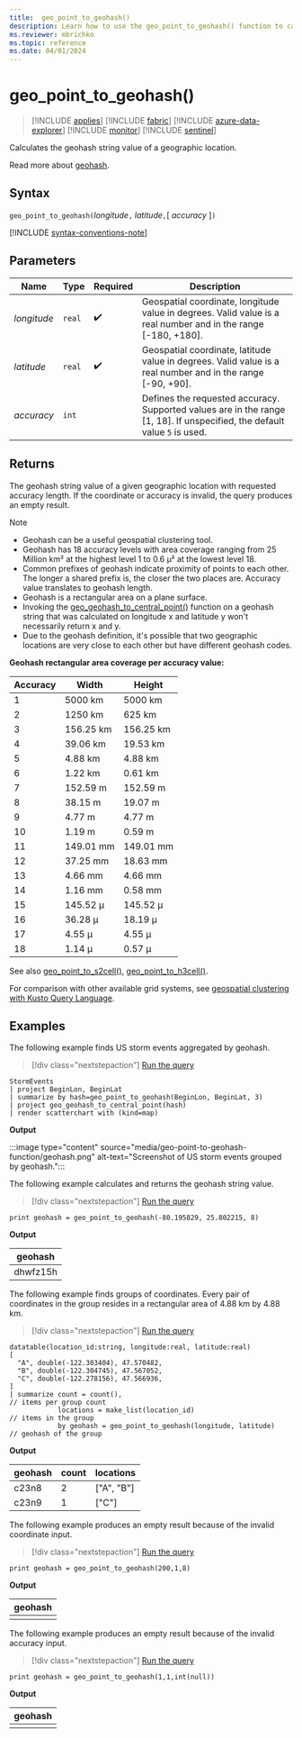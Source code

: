 ```yaml
---
title:  geo_point_to_geohash()
description: Learn how to use the geo_point_to_geohash() function to calculate the geohash string value of a geographic location.
ms.reviewer: mbrichko
ms.topic: reference
ms.date: 04/01/2024
---
```

# geo_point_to_geohash()

> [!INCLUDE [applies](../includes/applies-to-version/applies.md)] [!INCLUDE [fabric](../includes/applies-to-version/fabric.md)] [!INCLUDE [azure-data-explorer](../includes/applies-to-version/azure-data-explorer.md)] [!INCLUDE [monitor](../includes/applies-to-version/monitor.md)] [!INCLUDE [sentinel](../includes/applies-to-version/sentinel.md)]

Calculates the geohash string value of a geographic location.

Read more about [geohash](https://en.wikipedia.org/wiki/Geohash).  

## Syntax

`geo_point_to_geohash(`*longitude*`,` *latitude*`,`[ *accuracy* ]`)`

[!INCLUDE [syntax-conventions-note](../includes/syntax-conventions-note.md)]

## Parameters

|Name|Type|Required|Description|
|--|--|--|--|
| *longitude* | `real` |  :heavy_check_mark: | Geospatial coordinate, longitude value in degrees. Valid value is a real number and in the range [-180, +180].|
| *latitude* | `real` |  :heavy_check_mark: | Geospatial coordinate, latitude value in degrees. Valid value is a real number and in the range [-90, +90].|
| *accuracy* | `int` | | Defines the requested accuracy. Supported values are in the range [1, 18]. If unspecified, the default value `5` is used.|

## Returns

The geohash string value of a given geographic location with requested accuracy length. If the coordinate or accuracy is invalid, the query produces an empty result.

> [!NOTE]
>
> * Geohash can be a useful geospatial clustering tool.
> * Geohash has 18 accuracy levels with area coverage ranging from 25 Million km² at the highest level 1 to 0.6 μ² at the lowest level 18.
> * Common prefixes of geohash indicate proximity of points to each other. The longer a shared prefix is, the closer the two places are. Accuracy value translates to geohash length.
> * Geohash is a rectangular area on a plane surface.
> * Invoking the [geo_geohash_to_central_point()](geo-geohash-to-central-point-function.md) function on a geohash string that was calculated on longitude x and latitude y won't necessarily return x and y.
> * Due to the geohash definition, it's possible that two geographic locations are very close to each other but have different geohash codes.

**Geohash rectangular area coverage per accuracy value:**

| Accuracy | Width     | Height    |
|----------|-----------|-----------|
| 1        | 5000 km   | 5000 km   |
| 2        | 1250 km   | 625 km    |
| 3        | 156.25 km | 156.25 km |
| 4        | 39.06 km  | 19.53 km  |
| 5        | 4.88 km   | 4.88 km   |
| 6        | 1.22 km   | 0.61 km   |
| 7        | 152.59 m  | 152.59 m  |
| 8        | 38.15 m   | 19.07 m   |
| 9        | 4.77 m    | 4.77 m    |
| 10       | 1.19 m    | 0.59 m    |
| 11       | 149.01 mm | 149.01 mm |
| 12       | 37.25 mm  | 18.63 mm  |
| 13       | 4.66 mm   | 4.66 mm   |
| 14       | 1.16 mm   | 0.58 mm   |
| 15       | 145.52 μ  | 145.52 μ  |
| 16       | 36.28 μ   | 18.19 μ   |
| 17       | 4.55 μ    | 4.55 μ    |
| 18       | 1.14 μ    | 0.57 μ    |

See also [geo_point_to_s2cell()](geo-point-to-s2cell-function.md), [geo_point_to_h3cell()](geo-point-to-h3cell-function.md).

For comparison with other available grid systems, see [geospatial clustering with Kusto Query Language](geospatial-grid-systems.md).

## Examples

The following example finds US storm events aggregated by geohash.

> [!div class="nextstepaction"]
> <a href="https://dataexplorer.azure.com/clusters/help/databases/Samples?query=H4sIAAAAAAAAA2WNsQ7CMAxEdyT%2BwWMqdWPugsTGxgdEJrWaALEjx4BAfDwNdEBiO5%2Fv3R1MNO9uxFbXqxcUlRMFgy1NiffC%2FaLQ2rdec0ZNT4LjAyLWOEwkvkhi8yZ%2BPprp%2FuEeNt1vfcOWdAPDPK94%2BTa55n7SSjySQg1oRhoiqsE9WQR3TjwOGUv3Bl2BVCm%2FAAAA" target="_blank">Run the query</a>

```kusto
StormEvents
| project BeginLon, BeginLat
| summarize by hash=geo_point_to_geohash(BeginLon, BeginLat, 3)
| project geo_geohash_to_central_point(hash)
| render scatterchart with (kind=map)
```

**Output**

:::image type="content" source="media/geo-point-to-geohash-function/geohash.png" alt-text="Screenshot of US storm events grouped by geohash.":::

The following example calculates and returns the geohash string value.

> [!div class="nextstepaction"]
> <a href="https://dataexplorer.azure.com/clusters/help/databases/Samples?query=H4sIAAAAAAAAAysoyswrUUhPzc9ILM5QsAWx4gvygWLxJfnxUGENXQsDPUNLUwsjSx0FI1M9CwMjI0NTHQULTQB7u14ZPgAAAA==" target="_blank">Run the query</a>

```kusto
print geohash = geo_point_to_geohash(-80.195829, 25.802215, 8)
```

**Output**

|geohash|
|---|
|dhwfz15h|

The following example finds groups of coordinates. Every pair of coordinates in the group resides in a rectangular area of 4.88 km by 4.88 km.

> [!div class="nextstepaction"]
> <a href="https://dataexplorer.azure.com/clusters/help/databases/Samples?query=H4sIAAAAAAAAA42Qy07DMBBF9/mKUVeJZNo0ceJSqYvCZyBkuY2bWDieyI8FiI/H5EEQLGBmMfbozFncRvjYFy1TjVfhFRqumiM4b5VpCWg0rfKhkUewUui4iMz6z5KnBGJtzhsCDYZPz92+KLZlXtKcZgQo21Ysp4eCTODDL5AyWs1gzfJqAR9/gAU77Kt6Aev7sibJc/IOLvS9sOpNjmdXDMbDaZpppP9dux0oL3sHg7TQWgzDJBm1SzYuqnvxIrlWzn9PLPtTqwz4Tk7m0Xl5hVZiJ1wXpfHFB1TGc498Xqdf4a+xZ7NzucTbav0AhjDhi8sBAAA=" target="_blank">Run the query</a>

```kusto
datatable(location_id:string, longitude:real, latitude:real)
[
  "A", double(-122.303404), 47.570482,
  "B", double(-122.304745), 47.567052,
  "C", double(-122.278156), 47.566936,
]
| summarize count = count(),                                          // items per group count
            locations = make_list(location_id)                        // items in the group
            by geohash = geo_point_to_geohash(longitude, latitude)    // geohash of the group
```

**Output**

| geohash | count | locations  |
|---------|-------|------------|
| c23n8   | 2     | ["A", "B"] |
| c23n9   | 1     | ["C"]      |

The following example produces an empty result because of the invalid coordinate input.

> [!div class="nextstepaction"]
> <a href="https://dataexplorer.azure.com/clusters/help/databases/Samples?query=H4sIAAAAAAAAAysoyswrUUhPzc9ILM5QsAWx4gvygWLxJfnxUGENIwMDHUMdC00AvfV/vi0AAAA=" target="_blank">Run the query</a>

```kusto
print geohash = geo_point_to_geohash(200,1,8)
```

**Output**

| geohash |
|---------|
|         |

The following example produces an empty result because of the invalid accuracy input.

> [!div class="nextstepaction"]
> <a href="https://dataexplorer.azure.com/clusters/help/databases/Samples?query=H4sIAAAAAAAAAysoyswrUUhPzc9ILM5QsAWx4gvygWLxJfnxUGENQx1DHaCQRl5pTo6mJgCmJkAVMwAAAA==" target="_blank">Run the query</a>

```kusto
print geohash = geo_point_to_geohash(1,1,int(null))
```

**Output**

| geohash |
|---------|
|         |
